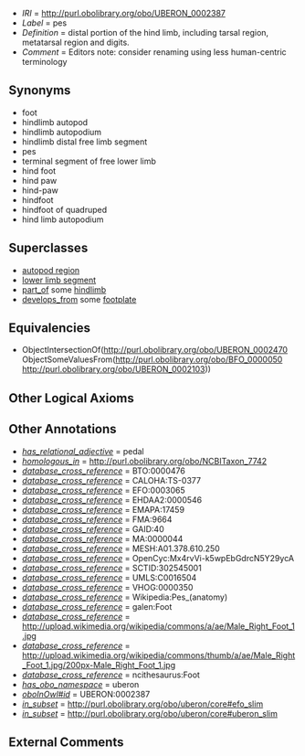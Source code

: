  * *IRI* = http://purl.obolibrary.org/obo/UBERON_0002387
 * *Label* = pes
 * *Definition* = distal portion of the hind limb, including tarsal region, metatarsal region and digits.
 * *Comment* = Editors note: consider renaming using less human-centric terminology

## Synonyms

 * foot
 * hindlimb autopod
 * hindlimb autopodium
 * hindlimb distal free limb segment
 * pes
 * terminal segment of free lower limb
 * hind foot
 * hind paw
 * hind-paw
 * hindfoot
 * hindfoot of quadruped
 * hind limb autopodium

## Superclasses

 * [autopod region](../../UBERON/70/UBERON_0002470.md)
 * [lower limb segment](../../UBERON/84/UBERON_0008784.md)
 * [part_of](../../BFO/50/BFO_0000050.md) some [hindlimb](../../UBERON/03/UBERON_0002103.md)
 * [develops_from](../../RO/02/RO_0002202.md) some [footplate](../../UBERON/71/UBERON_0006871.md)

## Equivalencies

 * ObjectIntersectionOf(<http://purl.obolibrary.org/obo/UBERON_0002470> ObjectSomeValuesFrom(<http://purl.obolibrary.org/obo/BFO_0000050> <http://purl.obolibrary.org/obo/UBERON_0002103>))

## Other Logical Axioms


## Other Annotations

 * *[has_relational_adjective](../../UBPROP/07/UBPROP_0000007.md)* = pedal
 * *[homologous_in](../../core#homologous/in/core#homologous_in.md)* = http://purl.obolibrary.org/obo/NCBITaxon_7742
 * *[database_cross_reference](../../ef/oboInOwl#hasDbXref.md)* = BTO:0000476
 * *[database_cross_reference](../../ef/oboInOwl#hasDbXref.md)* = CALOHA:TS-0377
 * *[database_cross_reference](../../ef/oboInOwl#hasDbXref.md)* = EFO:0003065
 * *[database_cross_reference](../../ef/oboInOwl#hasDbXref.md)* = EHDAA2:0000546
 * *[database_cross_reference](../../ef/oboInOwl#hasDbXref.md)* = EMAPA:17459
 * *[database_cross_reference](../../ef/oboInOwl#hasDbXref.md)* = FMA:9664
 * *[database_cross_reference](../../ef/oboInOwl#hasDbXref.md)* = GAID:40
 * *[database_cross_reference](../../ef/oboInOwl#hasDbXref.md)* = MA:0000044
 * *[database_cross_reference](../../ef/oboInOwl#hasDbXref.md)* = MESH:A01.378.610.250
 * *[database_cross_reference](../../ef/oboInOwl#hasDbXref.md)* = OpenCyc:Mx4rvVi-k5wpEbGdrcN5Y29ycA
 * *[database_cross_reference](../../ef/oboInOwl#hasDbXref.md)* = SCTID:302545001
 * *[database_cross_reference](../../ef/oboInOwl#hasDbXref.md)* = UMLS:C0016504
 * *[database_cross_reference](../../ef/oboInOwl#hasDbXref.md)* = VHOG:0000350
 * *[database_cross_reference](../../ef/oboInOwl#hasDbXref.md)* = Wikipedia:Pes_(anatomy)
 * *[database_cross_reference](../../ef/oboInOwl#hasDbXref.md)* = galen:Foot
 * *[database_cross_reference](../../ef/oboInOwl#hasDbXref.md)* = http://upload.wikimedia.org/wikipedia/commons/a/ae/Male_Right_Foot_1.jpg
 * *[database_cross_reference](../../ef/oboInOwl#hasDbXref.md)* = http://upload.wikimedia.org/wikipedia/commons/thumb/a/ae/Male_Right_Foot_1.jpg/200px-Male_Right_Foot_1.jpg
 * *[database_cross_reference](../../ef/oboInOwl#hasDbXref.md)* = ncithesaurus:Foot
 * *[has_obo_namespace](../../ce/oboInOwl#hasOBONamespace.md)* = uberon
 * *[oboInOwl#id](../../id/oboInOwl#id.md)* = UBERON:0002387
 * *[in_subset](../../et/oboInOwl#inSubset.md)* = http://purl.obolibrary.org/obo/uberon/core#efo_slim
 * *[in_subset](../../et/oboInOwl#inSubset.md)* = http://purl.obolibrary.org/obo/uberon/core#uberon_slim

## External Comments

